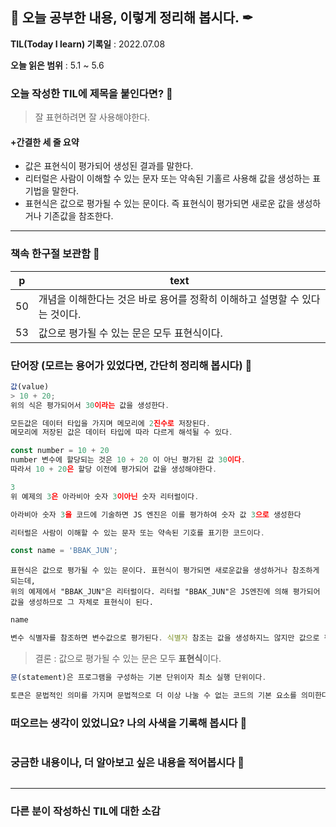 ## 📕 오늘 공부한 내용, 이렇게 정리해 봅시다. ✒

**TIL(Today I learn) 기록일** : 2022.07.08

**오늘 읽은 범위** : 5.1 ~ 5.6

### 오늘 작성한 TIL에 제목을 붙인다면? 📑

> 잘 표현하려면 잘 사용해야한다.

#### +간결한 세 줄 요약

- 값은 표현식이 평가되어 생성된 결과를 말한다.
- 리터럴은 사람이 이해할 수 있는 문자 또는 약속된 기홀르 사용해 값을 생성하는 표기법을 말한다.
- 표현식은 값으로 평가될 수 있는 문이다. 즉 표현식이 평가되면 새로운 값을 생성하거나 기존값을 참조한다.

---

### 책속 한구절 보관함 📖

| p   | text                                                                        |
| --- | --------------------------------------------------------------------------- |
| 50  | 개념을 이해한다는 것은 바로 용어를 정확히 이해하고 설명할 수 있다는 것이다. |
| 53  | 값으로 평가될 수 있는 문은 모두 표현식이다.                                 |

### 단어장 (모르는 용어가 있었다면, 간단히 정리해 봅시다) 🔖

```js
값(value)
> 10 + 20;
위의 식은 평가되어서 30이라는 값을 생성한다.

모든값은 데이터 타입을 가지며 메모리에 2진수로 저장된다.
메모리에 저장된 값은 데이터 타입에 따라 다르게 해석될 수 있다.

const number = 10 + 20
number 변수에 할당되는 것은 10 + 20 이 아닌 평가된 값 30이다.
따라서 10 + 20은 할당 이전에 평가되어 값을 생성해야한다.
```

```js
3
위 예제의 3은 아라비아 숫자 3이아닌 숫자 리터럴이다.

아라비아 숫자 3을 코드에 기술하면 JS 엔진은 이를 평가하여 숫자 값 3으로 생성한다

리터럴은 사람이 이해할 수 있는 문자 또는 약속된 기호를 표기한 코드이다.
```

```js
const name = 'BBAK_JUN';
```

```
표현식은 값으로 평가될 수 있는 문이다. 표현식이 평가되면 새로운값을 생성하거나 참조하게 되는데,
위의 예제에서 "BBAK_JUN"은 리터럴이다. 리터럴 "BBAK_JUN"은 JS엔진에 의해 평가되어 값을 생성하므로 그 자체로 표현식이 된다.
```

```js
name

변수 식별자를 참조하면 변수값으로 평가된다. 식별자 참조는 값을 생성하지느 않지만 값으로 평가 되는 표현식이다.
```

> 결론 : 값으로 평가될 수 있는 문은 모두 **표현식**이다.

```js
문(statement)은 프로그램을 구성하는 기본 단위이자 최소 실행 단위이다.

토큰은 문법적인 의미를 가지며 문법적으로 더 이상 나눌 수 없는 코드의 기본 요소를 의미한다.
```

### 떠오르는 생각이 있었니요? 나의 사색을 기록해 봅시다 💭

```

```

### 궁금한 내용이나, 더 알아보고 싶은 내용을 적어봅시다 🤔

```

```

---

### 다른 분이 작성하신 TIL에 대한 소감
